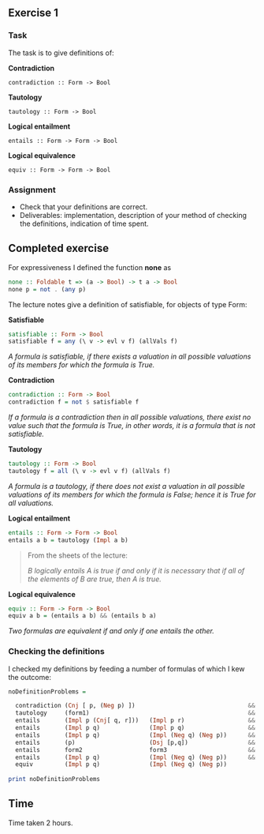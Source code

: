 ## Exercise 1 ##

### Task ###

The task is to give definitions of:

**Contradiction** 

```contradiction :: Form -> Bool```

**Tautology**

```tautology :: Form -> Bool```

**Logical entailment**

```entails :: Form -> Form -> Bool```

**Logical equivalence**

``` 
equiv :: Form -> Form -> Bool 
```

### Assignment ###

- Check that your definitions are correct.
- Deliverables: implementation, description of your method of checking the definitions, indication of time spent.

## Completed exercise ##

For expressiveness I defined the function **none** as

```haskell
none :: Foldable t => (a -> Bool) -> t a -> Bool
none p = not . (any p)
```

The lecture notes give a definition of satisfiable, for objects of type Form:

**Satisfiable** 

```haskell
satisfiable :: Form -> Bool
satisfiable f = any (\ v -> evl v f) (allVals f)
```

*A formula is satisfiable, if there exists a valuation in all possible valuations of its members for which the formula is True.*

**Contradiction** 

```haskell
contradiction :: Form -> Bool
contradiction f = not $ satisfiable f
```

*If a formula is a contradiction then in all possible valuations, there exist no value such that the formula is True, in other words, it is a formula that is not satisfiable.*

**Tautology**

```Haskell
tautology :: Form -> Bool
tautology f = all (\ v -> evl v f) (allVals f)
```

*A formula is a tautology, if there does not exist a valuation in all possible valuations of its members for which the formula is False; hence it is True for all valuations.*

**Logical entailment**

```haskell
entails :: Form -> Form -> Bool
entails a b = tautology (Impl a b)
```

> From the sheets of the lecture:
> 
> *B logically entails A is true if and only if it is necessary that if all of the elements of B are true, then A is true.*
> 

**Logical equivalence**

```haskell
equiv :: Form -> Form -> Bool
equiv a b = (entails a b) && (entails b a)
```
*Two formulas are equivalent if and only if one entails the other.*

### Checking the definitions ###

I checked my definitions by feeding a number of formulas of which I kew the outcome:

```haskell
noDefinitionProblems =

  contradiction (Cnj [ p, (Neg p) ])                                &&
  tautology     (form1)                                             &&
  entails       (Impl p (Cnj[ q, r]))   (Impl p r)                  &&
  entails       (Impl p q)              (Impl p q)                  &&
  entails       (Impl p q)              (Impl (Neg q) (Neg p))      &&
  entails       (p)                     (Dsj [p,q])                 &&
  entails       form2                   form3                       &&
  entails       (Impl p q)              (Impl (Neg q) (Neg p))      &&
  equiv         (Impl p q)              (Impl (Neg q) (Neg p))      
  
print noDefinitionProblems

```

## Time ##


Time taken 2 hours.

